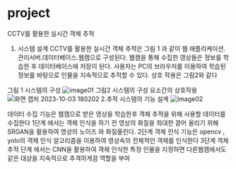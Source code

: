 # project
CCTV를 활용한 실시간 객체 추적


1. 시스템 설계
CCTV를 활용한 실시간 객체 추적은 그림 1 과 같이 웹 애플리케이션. 관리서버.데이터베이스.웹캠으로 구성된다.
웹캠을 통해 수집한 영상들은 정보를 학습한 후 데이터베이스에 저장이 된다. 
사용자는 PC의 브라우저를 이용하여 학습된 정보를 바탕으로 인물을 지속적으로 추적할 수 있다. 상호 작용은 그림2와 같다

그림 1 시스템의 구성
![image01](https://github.com/Hiya544/project/assets/62420840/f622334e-4254-4213-a13a-bb241da5f9eb)
그림2 시스템의 구성 요소간의 상호작용
![화면 캡처 2023-10-03 180202](https://github.com/Hiya544/project/assets/62420840/cb933a98-1ce6-436e-8d38-c811f0fe9d1e)
2.추적 시스템의 기능 설계
![image02](https://github.com/Hiya544/project/assets/62420840/85fc2380-3d52-4369-a77c-db36f00fcb54)


데이터 수집 기능은 웹캠으로 받은 영상을 학습한후 객체 추적을 위해 사용할 데이터를 수집한다
1단계 에서는 객체 인식을 하기 전 영상의 화질을 최대한 끌어 올리기 위해 SRGAN을 활용하여 영상의 노이즈 와 화질올린다.
2단계 객체 인식 기능은 opencv , yolo의 객체 인식 알고리즘을 이용하여 영상속의 전체적인 객체를 인식한다
3단계 객체 추적 단계 에서는 CNN을 활용하여 객체 인식한 특정 인물을 지정하면 다른웹캠에서도 같은 대상을 지속적으로 추격하게끔 역할을 부여
